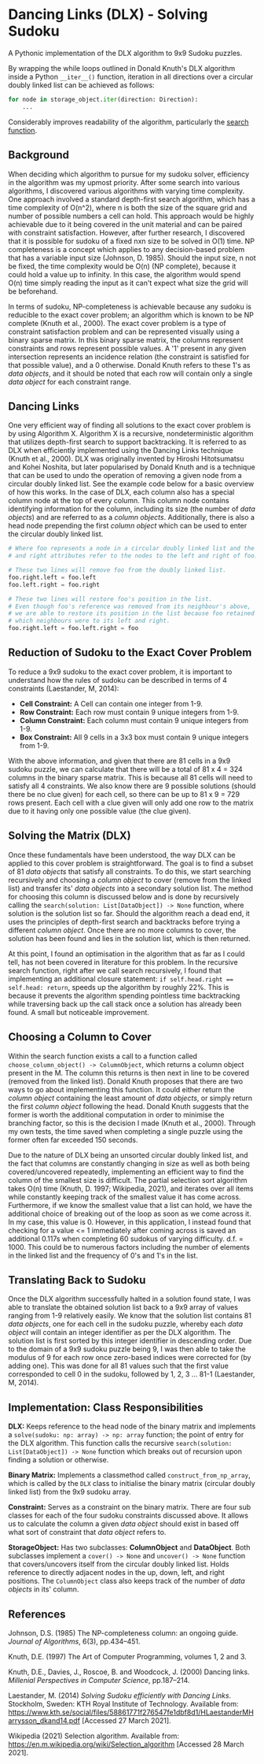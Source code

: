 # Dancing Links (DLX) - Solving Sudoku
A Pythonic implementation of the DLX algorithm to 9x9 Sudoku puzzles.

By wrapping the while loops outlined in Donald Knuth's DLX algorithm inside a Python `__iter__()` function, iteration in all directions over a circular doubly linked list can be achieved as follows:

```py
for node in storage_object.iter(direction: Direction):
    ...
```

Considerably improves readability of the algorithm, particularly the [search function](https://github.com/zacholade/sudoku-dancing-links/blob/master/dlx.py#L39).

## Background
When deciding which algorithm to pursue for my sudoku solver, efficiency in the algorithm was my upmost priority. After some search into various algorithms, I discovered various algorithms with varying time complexity. One approach involved a standard depth-first search algorithm, which has a time complexity of O(n^2), where n is both the size of the square grid and number of possible numbers a cell can hold. This approach would be highly achievable due to it being covered in the unit material and can be paired with constraint satisfaction. However, after further research, I discovered that it is possible for sudoku of a fixed nxn size to be solved in O(1) time. NP completeness is a concept which applies to any decision-based problem that has a variable input size (Johnson, D. 1985). Should the input size, n not be fixed, the time complexity would be O(n) (NP complete), because it could hold a value up to infinity. In this case, the algorithm would spend O(n) time simply reading the input as it can't expect what size the grid will be beforehand. 

In terms of sudoku, NP-completeness is achievable because any sudoku is reducible to the exact cover problem; an algorithm which is known to be NP complete (Knuth et al., 2000). The exact cover problem is a type of constraint satisfaction problem and can be represented visually using a binary sparse matrix. In this binary sparse matrix, the columns represent constraints and rows represent possible values. A '1' present in any given intersection represents an incidence relation (the constraint is satisfied for that possible value), and a 0 otherwise. Donald Knuth refers to these 1's as *data objects*, and it should be noted that each row will contain only a single *data object* for each constraint range. 

## Dancing Links
One very efficient way of finding all solutions to the exact cover problem is by using Algorithm X. Algorithm X is a recursive, nondeterministic algorithm that utilizes depth-first search to support backtracking. It is referred to as DLX when efficiently implemented using the Dancing Links technique (Knuth et al., 2000). DLX was originally invented by Hiroshi Hitotsumatsu and Kohei Noshita, but later popularised by Donald Knuth and is a technique that can be used to undo the operation of removing a given node from a circular doubly linked list. See the example code below for a basic overview of how this works. In the case of DLX, each column also has a special column node at the top of every column. This column  node contains identifying information for the column, including its size (the number of *data objects*) and are referred to as a *column objects*. Additionally, there is also a head node prepending the first *column object* which can be used to enter the circular doubly linked list.

```python
# Where foo represents a node in a circular doubly linked list and the left
# and right attributes refer to the nodes to the left and right of foo.

# These two lines will remove foo from the doubly linked list.
foo.right.left = foo.left
foo.left.right = foo.right

# These two lines will restore foo's position in the list.
# Even though foo's reference was removed from its neighbour's above,
# we are able to restore its position in the list because foo retained
# which neighbours were to its left and right.
foo.right.left = foo.left.right = foo
```

## Reduction of Sudoku to the Exact Cover Problem
To reduce a 9x9 sudoku to the exact cover problem, it is important to understand how the rules of sudoku can be described in terms of 4 constraints (Laestander, M, 2014):
- **Cell Constraint:** A Cell can contain one integer from 1-9.
- **Row Constraint:** Each row must contain 9 unique integers from 1-9.
- **Column Constraint:** Each column must contain 9 unique integers from 1-9.
- **Box Constraint:** All 9 cells in a 3x3 box must contain 9 unique integers from 1-9.

With the above information, and given that there are 81 cells in a 9x9 sudoku puzzle, we can calculate that there will be a total of 81 x 4 = 324 columns in the binary sparse matrix. This is because all 81 cells will need to satisfy all 4 constraints. We also know there are 9 possible solutions (should there be no clue given) for each cell, so there can be up to 81 x 9 = 729 rows present. Each cell with a clue given will only add one row to the matrix due to it having only one possible value (the clue given). 

## Solving the Matrix (DLX)
Once these fundamentals have been understood, the way DLX can be applied to this cover problem is straightforward. The goal is to find a subset of 81 *data objects* that satisfy all constraints. To do this, we start searching recursively and choosing a *column object* to cover (remove from the linked list) and transfer its' *data objects* into a secondary solution list. The method for choosing this column is discussed below and is done by recursively calling the `search(solution: List[DataObject]) -> None` function, where solution is the solution list so far. Should the algorithm reach a dead end, it uses the principles of depth-first search and backtracks before trying a different *column object*. Once there are no more columns to cover, the solution has been found and lies in the solution list, which is then returned.

At this point, I found an optimisation in the algorithm that as far as I could tell, has not been covered in literature for this problem. In the recursive search function, right after we call search recursively, I found that implementing an additional closure statement: `if self.head.right == self.head: return`, speeds up the algorithm by roughly 22%. This is because it prevents the algorithm spending pointless time backtracking while traversing back up the call stack once a solution has already been found. A small but noticeable improvement.

## Choosing a Column to Cover
Within the search function exists a call to a function called `choose_column_object() -> ColumnObject`, which returns a column object present in the M. The column this returns is then next in line to be covered (removed from the linked list). Donald Knuth proposes that there are two ways to go about implementing this function. It could either return the *column object* containing the least amount of *data objects*, or simply return the first *column object* following the head. Donald Knuth suggests that the former is worth the additional computation in order to minimise the branching factor, so this is the decision I made (Knuth et al., 2000). Through my own tests, the time saved when completing a single puzzle using the former often far exceeded 150 seconds.

Due to the nature of DLX being an unsorted circular doubly linked list, and the fact that columns are constantly changing in size as well as both being covered/uncovered repeatedly, implementing an efficient way to find the column of the smallest size is difficult. The partial selection sort algorithm takes O(n) time (Knuth, D. 1997; Wikipedia, 2021), and iterates over all items while constantly keeping track of the smallest value it has come across. Furthermore, if we know the smallest value that a list can hold, we have the additional choice of breaking out of the loop as soon as we come across it. In my case, this value is 0. However, in this application, I instead found that checking for a value <= 1 immediately after coming across is saved an additional 0.117s when completing 60 sudokus of varying difficulty. d.f. = 1000. This could be to numerous factors including the number of elements in the linked list and the frequency of 0's and 1's in the list.

## Translating Back to Sudoku
Once the DLX algorithm successfully halted in a solution found state, I was able to translate the obtained solution list back to a 9x9 array of values ranging from 1-9 relatively easily. We know that the solution list contains 81 *data objects*, one for each cell in the sudoku puzzle, whereby each *data object* will contain an integer identifier as per the DLX algorithm. The solution list is first sorted by this integer identifier in descending order. Due to the domain of a 9x9 sudoku puzzle being 9, I was then able to take the modulus of 9 for each row once zero-based indices were corrected for (by adding one). This was done for all 81 values such that the first value corresponded to cell 0 in the sudoku, followed by 1, 2, 3 ... 81-1 (Laestander, M, 2014).

## Implementation: Class Responsibilities
**DLX:** Keeps reference to the head node of the binary matrix and implements a `solve(sudoku: np: array) -> np: array` function; the point of entry for the DLX algorithm. This function calls the recursive `search(solution: List[DataObject]) -> None` function which breaks out of recursion upon finding a solution or otherwise.

**Binary Matrix:** Implements a classmethod called `construct_from_np_array`, which is called by the `DLX` class to initialise the binary matrix (circular doubly linked list) from the 9x9 sudoku array.

**Constraint:** Serves as a constraint on the binary matrix. There are four sub classes for each of the four sudoku constraints discussed above. It allows us to calculate the column a given *data object* should exist in based off what sort of constraint that *data object* refers to.

**StorageObject:** Has two subclasses: **ColumnObject** and **DataObject**. Both subclasses implement a `cover() -> None` and `uncover() -> None` function that covers/uncovers itself from the circular doubly linked list. Holds reference to directly adjacent nodes in the up, down, left, and right positions. The `ColumnObject` class also keeps track of the number of *data objects* in its' column.


## References

Johnson, D.S. (1985) The NP-completeness column: an ongoing guide. *Journal of Algorithms*, 6(3), pp.434–451.

Knuth, D.E. (1997) The Art of Computer Programming, volumes 1, 2 and 3.

Knuth, D.E., Davies, J., Roscoe, B. and Woodcock, J. (2000) Dancing links. *Millenial Perspectives in Computer Science*, pp.187–214.

Laestander, M. (2014) *Solving Sudoku efficiently with Dancing Links*. Stockholm, Sweden: KTH Royal Institute of Technology. Available from: https://www.kth.se/social/files/58861771f276547fe1dbf8d1/HLaestanderMHarrysson_dkand14.pdf [Accessed 27 March 2021].

Wikipedia (2021) Selection algorithm. Available from: https://en.m.wikipedia.org/wiki/Selection_algorithm [Accessed 28 March 2021].
